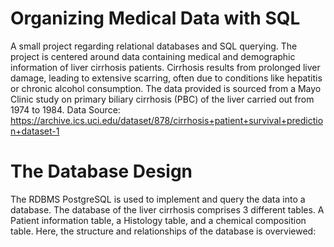 # Organizing Medical Data with SQL
A small project regarding relational databases and SQL querying.
The project is centered around data containing medical and demographic information of liver cirrhosis patients. Cirrhosis results from prolonged liver damage, leading to extensive scarring, often due to conditions like hepatitis or chronic alcohol consumption. The data provided is sourced from a Mayo Clinic study on primary biliary cirrhosis (PBC) of the liver carried out from 1974 to 1984.
Data Source: https://archive.ics.uci.edu/dataset/878/cirrhosis+patient+survival+prediction+dataset-1

# The Database Design
The RDBMS PostgreSQL is used to implement and query the data into a database.
The database of the liver cirrhosis comprises 3 different tables. A Patient information table, a Histology table, and a chemical composition table.
Here, the structure and relationships of the database is overviewed:
